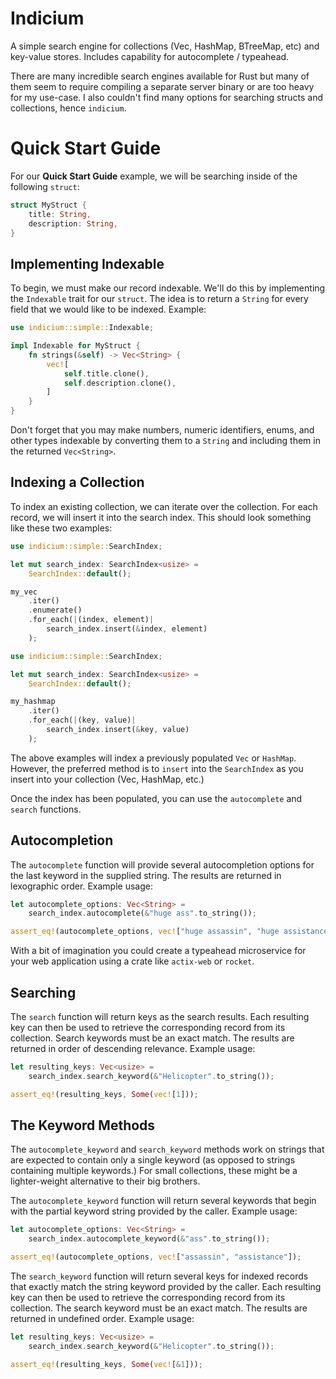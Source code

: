 # Indicium

A simple search engine for collections (Vec, HashMap, BTreeMap, etc) and
key-value stores. Includes capability for autocomplete / typeahead.

There are many incredible search engines available for Rust but many of them
seem to require compiling a separate server binary or are too heavy for my
use-case. I also couldn't find many options for searching structs and
collections, hence `indicium`.

# Quick Start Guide

For our **Quick Start Guide** example, we will be searching inside of the
following `struct`:

```rust
struct MyStruct {
    title: String,
    description: String,
}
```

## Implementing Indexable

To begin, we must make our record indexable. We'll do this by implementing the
`Indexable` trait for our `struct`. The idea is to return a `String` for every
field that we would like to be indexed. Example:

```rust
use indicium::simple::Indexable;

impl Indexable for MyStruct {
    fn strings(&self) -> Vec<String> {
        vec![
            self.title.clone(),
            self.description.clone(),
        ]
    }
}
```

Don't forget that you may make numbers, numeric identifiers, enums, and other
types indexable by converting them to a `String` and including them in the
returned `Vec<String>`.

## Indexing a Collection

To index an existing collection, we can iterate over the collection. For each
record, we will insert it into the search index. This should look something
like these two examples:

```rust
use indicium::simple::SearchIndex;

let mut search_index: SearchIndex<usize> =
    SearchIndex::default();

my_vec
    .iter()
    .enumerate()
    .for_each(|(index, element)|
        search_index.insert(&index, element)
    );
```

```rust
use indicium::simple::SearchIndex;

let mut search_index: SearchIndex<usize> =
    SearchIndex::default();

my_hashmap
    .iter()
    .for_each(|(key, value)|
        search_index.insert(&key, value)
    );
```

The above examples will index a previously populated `Vec` or `HashMap`.
However, the preferred method is to `insert` into the `SearchIndex` as you
insert into your collection (Vec, HashMap, etc.)

Once the index has been populated, you can use the `autocomplete` and `search`
functions.

## Autocompletion

The `autocomplete` function will provide several autocompletion options for the
last keyword in the supplied string. The results are returned in lexographic
order. Example usage:

```rust
let autocomplete_options: Vec<String> =
    search_index.autocomplete(&"huge ass".to_string());

assert_eq!(autocomplete_options, vec!["huge assassin", "huge assistance"]);
```

With a bit of imagination you could create a typeahead microservice for your web
application using a crate like `actix-web` or `rocket`.

## Searching

The `search` function will return keys as the search results. Each resulting
key can then be used to retrieve the corresponding record from its collection.
Search keywords must be an exact match. The results are returned in order of
descending relevance. Example usage:

```rust
let resulting_keys: Vec<usize> =
    search_index.search_keyword(&"Helicopter".to_string());

assert_eq!(resulting_keys, Some(vec![1]));
```

## The Keyword Methods

The `autocomplete_keyword` and `search_keyword` methods work on strings that are
expected to contain only a single keyword (as opposed to strings containing
multiple keywords.) For small collections, these might be a lighter-weight
alternative to their big brothers.

The `autocomplete_keyword` function will return several keywords that begin with
the partial keyword string provided by the caller. Example usage:

```rust
let autocomplete_options: Vec<String> =
	search_index.autocomplete_keyword(&"ass".to_string());

assert_eq!(autocomplete_options, vec!["assassin", "assistance"]);
```

The `search_keyword` function will return several keys for indexed records that
exactly match the string keyword provided by the caller. Each resulting key can
then be used to retrieve the corresponding record from its collection. The
search keyword must be an exact match. The results are returned in undefined
order. Example usage:

```rust
let resulting_keys: Vec<usize> =
	search_index.search_keyword(&"Helicopter".to_string());

assert_eq!(resulting_keys, Some(vec![&1]));
```
